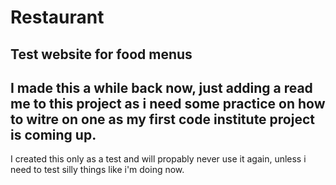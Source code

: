 # Restaurant
## Test website for food menus
I made this a while back now, just adding a read me to this project as i need some practice on how to witre on one as my first code institute project is coming up.
---
I created this only as a test and will propably never use it again, unless i need to test silly things like i'm doing now.
